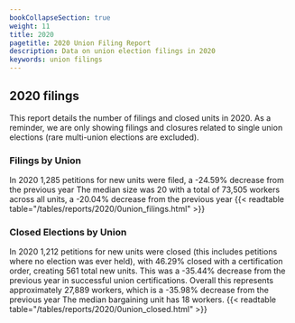 ```yaml
---
bookCollapseSection: true
weight: 11
title: 2020
pagetitle: 2020 Union Filing Report
description: Data on union election filings in 2020
keywords: union filings
---
```


## 2020 filings

This report details the number of filings and closed units in 2020. As a reminder, we are only showing filings and closures related to single union elections (rare multi-union elections are excluded).

### Filings by Union
In 2020 1,285 petitions for new units were filed, a -24.59% decrease from the previous year The median size was 20 with a total of 73,505 workers across all units, a -20.04% decrease from the previous year
{{< readtable table="/tables/reports/2020/0union_filings.html" >}}

### Closed Elections by Union
In 2020 1,212 petitions for new units were closed (this includes petitions where no election was ever held), with 46.29% closed with a certification order, creating 561 total new units. This was a -35.44% decrease from the previous year in successful union certifications. Overall this represents approximately 27,889 workers, which is a -35.98% decrease from the previous year The median bargaining unit has 18 workers.
{{< readtable table="/tables/reports/2020/0union_closed.html" >}}
